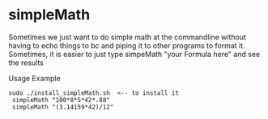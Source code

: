 simpleMath
=====
Sometimes we just want to do simple math at the commandline without having to echo things to bc and piping it to other programs to format it. 
Sometimes, it is easier to just type simpeMath "your Formula here" and see the results

Usage Example

    sudo ./install_simpleMath.sh  <-- to install it
     simpleMath "100*8*5*42*.88"
     simpleMath "(3.14159*42)/12"
     